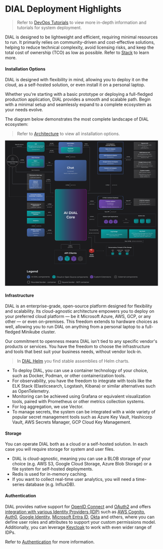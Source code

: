 # DIAL Deployment Highlights

> Refer to [DevOps Tutorials](/docs/tutorials/2.devops/0.deployment/0.custom_apps_deployment.md) to view more in-depth information and tutorials for system deployment.

DIAL is designed to be lightweight and efficient, requiring minimal resources to run. It primarily relies on community-driven and cost-effective solutions, helping to reduce technical complexity, avoid licensing risks, and keep the total cost of ownership (TCO) as low as possible. Refer to [Stack](/docs/platform/0.architecture-and-concepts/5.stack.md) to learn more.

#### Installation Options

DIAL is designed with flexibility in mind, allowing you to deploy it on the cloud, as a self-hosted solution, or even install it on a personal laptop.

Whether you're starting with a basic prototype or deploying a full-fledged production application, DIAL provides a smooth and scalable path. Begin with a minimal setup and seamlessly expand to a complete ecosystem as your needs evolve.

The diagram below demonstrates the most complete landscape of DIAL ecosystem:

> Refer to [Architecture](/docs/platform/0.architecture-and-concepts/2.architecture.md) to view all installation options.

![max-zoom](0.architecture-and-concepts/img/full-landscape3.1.svg)

#### Infrastructure

DIAL is an enterprise-grade, open-source platform designed for flexibility and scalability. Its cloud-agnostic architecture empowers you to deploy on your preferred cloud platform — be it Microsoft Azure, AWS, GCP, or any other — or even on-premises. This freedom extends to hardware choices as well, allowing you to run DIAL on anything from a personal laptop to a full-fledged Minikube cluster.

Our commitment to openness means DIAL isn't tied to any specific vendor's products or services. You have the freedom to choose the infrastructure and tools that best suit your business needs, without vendor lock-in.

> In [DIAL Helm](https://github.com/epam/ai-dial-helm) you find stable assemblies of Helm charts.

* To deploy DIAL, you can use a container technology of your choice, such as Docker, Podman, or other containerization tools.
* For observability, you have the freedom to integrate with tools like the ELK Stack (Elasticsearch, Logstash, Kibana) or similar alternatives such as OpenTelemetry.
* Monitoring can be achieved using Grafana or equivalent visualization tools, paired with Prometheus or other metrics collection systems.
* For log aggregation, we use Vector.
* To manage secrets, the system can be integrated with a wide variety of popular secret management tools such as Azure Key Vault, Hashicorp Vault, AWS Secrets Manager, GCP Cloud Key Management.

#### Storage

You can operate DIAL both as a cloud or a self-hosted solution. In each case you will require storage for system and user files.

* DIAL is cloud-agnostic, meaning you can use a BLOB storage of your choice (e.g. AWS S3, Google Cloud Storage, Azure Blob Storage) or a file system for self-hosted deployments.
* Redis is used for in-memory caching.
* If you want to collect real-time user analytics, you will need a time-series database (e.g. InfluxDB).

#### Authentication

DIAL provides native support for [OpenID Connect](https://openid.net/developers/how-connect-works/) and [OAuth2](https://oauth.net/2/) and offers [integration with various Identity Providers (IDP)](/docs/tutorials/2.devops/2.auth-and-access-control/2.configure-idps/0.overview.md) such as [AWS Cognito](/docs/tutorials/2.devops/2.auth-and-access-control/2.configure-idps/cognito.md), [Auth0](/docs/tutorials/2.devops/2.auth-and-access-control/2.configure-idps/auth0.md), [Google Identity](/docs/tutorials/2.devops/2.auth-and-access-control/2.configure-idps/google.md), [Microsoft Entra ID](/docs/tutorials/2.devops/2.auth-and-access-control/2.configure-idps/entraID.md), [Okta](/docs/tutorials/2.devops/2.auth-and-access-control/2.configure-idps/okta.md) and others, where you can define user roles and attributes to support your custom permissions model. Additionally, you can leverage [Keycloak](/docs/tutorials/2.devops/2.auth-and-access-control/2.configure-idps/keycloak.md) to work with even wider range of IDPs.

Refer to [Authentication](/docs/platform/3.core/1.auth-intro.md) for more information.
